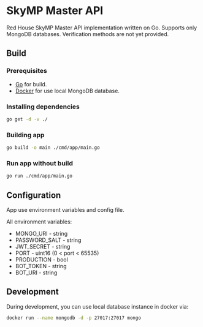 # SkyMP Master API

Red House SkyMP Master API implementation written on Go. Supports only MongoDB databases. Verification methods are not yet provided.

## Build

### Prerequisites

- [Go](https://go.dev/) for build.
- [Docker](https://www.docker.com/) for use local MongoDB database.

### Installing dependencies

```bash
go get -d -v ./
```

### Building app

```bash
go build -o main ./cmd/app/main.go
```

### Run app without build

```bash
go run ./cmd/app/main.go
```

## Configuration

App use environment variables and config file.

All environment variables:

- MONGO_URI - string
- PASSWORD_SALT - string
- JWT_SECRET - string
- PORT - uint16 (0 < port < 65535)
- PRODUCTION - bool
- BOT_TOKEN - string
- BOT_URI - string

## Development

During development, you can use local database instance in docker via:

```bash
docker run --name mongodb -d -p 27017:27017 mongo
```